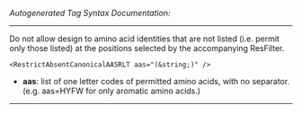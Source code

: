 _Autogenerated Tag Syntax Documentation:_

---
Do not allow design to amino acid identities that are not listed (i.e. permit only those listed) at the positions selected by the accompanying ResFilter.

```
<RestrictAbsentCanonicalAASRLT aas="(&string;)" />
```

-   **aas**: list of one letter codes of permitted amino acids, with no separator. (e.g. aas=HYFW for only aromatic amino acids.)

---
